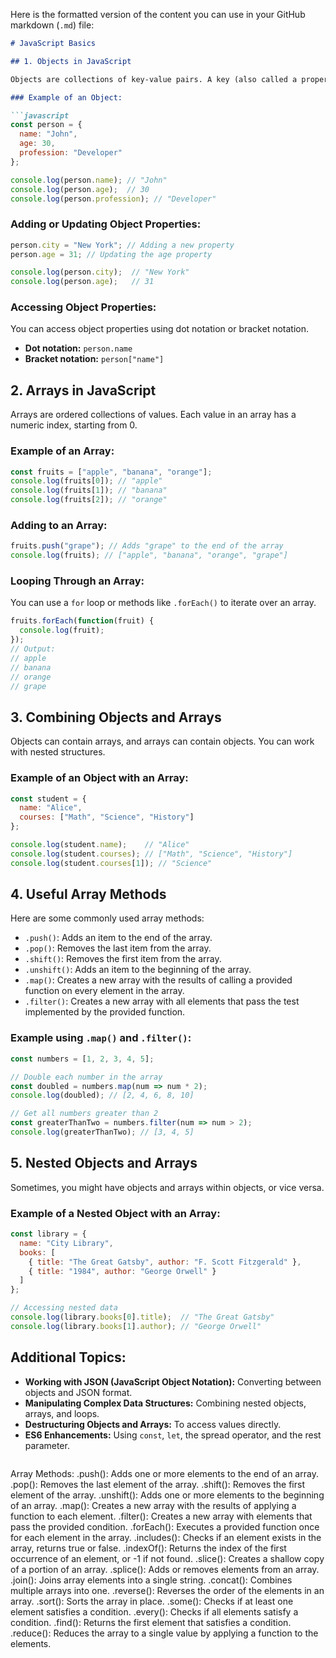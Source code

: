 Here is the formatted version of the content you can use in your GitHub markdown (`.md`) file:

```markdown
# JavaScript Basics

## 1. Objects in JavaScript

Objects are collections of key-value pairs. A key (also called a property) is a string, and the value can be anything—strings, numbers, arrays, other objects, etc.

### Example of an Object:

```javascript
const person = {
  name: "John",
  age: 30,
  profession: "Developer"
};

console.log(person.name); // "John"
console.log(person.age);  // 30
console.log(person.profession); // "Developer"
```

### Adding or Updating Object Properties:

```javascript
person.city = "New York"; // Adding a new property
person.age = 31; // Updating the age property

console.log(person.city);  // "New York"
console.log(person.age);   // 31
```

### Accessing Object Properties:
You can access object properties using dot notation or bracket notation.

- **Dot notation:** `person.name`
- **Bracket notation:** `person["name"]`

## 2. Arrays in JavaScript

Arrays are ordered collections of values. Each value in an array has a numeric index, starting from 0.

### Example of an Array:

```javascript
const fruits = ["apple", "banana", "orange"];
console.log(fruits[0]); // "apple"
console.log(fruits[1]); // "banana"
console.log(fruits[2]); // "orange"
```

### Adding to an Array:

```javascript
fruits.push("grape"); // Adds "grape" to the end of the array
console.log(fruits); // ["apple", "banana", "orange", "grape"]
```

### Looping Through an Array:
You can use a `for` loop or methods like `.forEach()` to iterate over an array.

```javascript
fruits.forEach(function(fruit) {
  console.log(fruit);
});
// Output:
// apple
// banana
// orange
// grape
```

## 3. Combining Objects and Arrays

Objects can contain arrays, and arrays can contain objects. You can work with nested structures.

### Example of an Object with an Array:

```javascript
const student = {
  name: "Alice",
  courses: ["Math", "Science", "History"]
};

console.log(student.name);    // "Alice"
console.log(student.courses); // ["Math", "Science", "History"]
console.log(student.courses[1]); // "Science"
```

## 4. Useful Array Methods

Here are some commonly used array methods:

- `.push()`: Adds an item to the end of the array.
- `.pop()`: Removes the last item from the array.
- `.shift()`: Removes the first item from the array.
- `.unshift()`: Adds an item to the beginning of the array.
- `.map()`: Creates a new array with the results of calling a provided function on every element in the array.
- `.filter()`: Creates a new array with all elements that pass the test implemented by the provided function.

### Example using `.map()` and `.filter()`:

```javascript
const numbers = [1, 2, 3, 4, 5];

// Double each number in the array
const doubled = numbers.map(num => num * 2);
console.log(doubled); // [2, 4, 6, 8, 10]

// Get all numbers greater than 2
const greaterThanTwo = numbers.filter(num => num > 2);
console.log(greaterThanTwo); // [3, 4, 5]
```

## 5. Nested Objects and Arrays

Sometimes, you might have objects and arrays within objects, or vice versa.

### Example of a Nested Object with an Array:

```javascript
const library = {
  name: "City Library",
  books: [
    { title: "The Great Gatsby", author: "F. Scott Fitzgerald" },
    { title: "1984", author: "George Orwell" }
  ]
};

// Accessing nested data
console.log(library.books[0].title);  // "The Great Gatsby"
console.log(library.books[1].author); // "George Orwell"
```

## Additional Topics:

- **Working with JSON (JavaScript Object Notation):** Converting between objects and JSON format.
- **Manipulating Complex Data Structures:** Combining nested objects, arrays, and loops.
- **Destructuring Objects and Arrays:** To access values directly.
- **ES6 Enhancements:** Using `const`, `let`, the spread operator, and the rest parameter.
```
```
Array Methods:
.push(): Adds one or more elements to the end of an array.
.pop(): Removes the last element of the array.
.shift(): Removes the first element of the array.
.unshift(): Adds one or more elements to the beginning of an array.
.map(): Creates a new array with the results of applying a function to each element.
.filter(): Creates a new array with elements that pass the provided condition.
.forEach(): Executes a provided function once for each element in the array.
.includes(): Checks if an element exists in the array, returns true or false.
.indexOf(): Returns the index of the first occurrence of an element, or -1 if not found.
.slice(): Creates a shallow copy of a portion of an array.
.splice(): Adds or removes elements from an array.
.join(): Joins array elements into a single string.
.concat(): Combines multiple arrays into one.
.reverse(): Reverses the order of the elements in an array.
.sort(): Sorts the array in place.
.some(): Checks if at least one element satisfies a condition.
.every(): Checks if all elements satisfy a condition.
.find(): Returns the first element that satisfies a condition.
.reduce(): Reduces the array to a single value by applying a function to the elements.
```